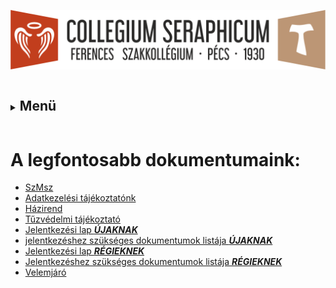 ![](Arculati_Elemek/Logo/logo-long.png)

<details>
	<summary><h2 style="display: inline-block; border: none;">Menü</h2></summary>
- [Kezdőlap](/mobile_version.html)
- [Rólunk](/rolunk.html)
- [Programok](/programok.html)
- [Szakmai nap](/SzakmaiNap.html)
- [Felvételi](/Felveteli.html)
- [Galéria](/Galeria.html)
- [Dokumentumok](/dokumentumok.html)
- [DiákBizottság](/DB.html)
- [Felújítások](/felujitasok.html)
- [Kapcsolat](/kapcsolat.html)
</details>

#  A legfontosabb dokumentumaink: 
- [SzMsz](/src/documents/SzMSz.pdf)
- [Adatkezelési tájékoztatónk](/src/documents/Adatkezelési_tájékoztató_Collegium_Seraphicum_weboldal_20250530.pdf)
- [Házirend](/src/documents/2025/H%C3%A1zirend.docx)
- [Tűzvédelmi tájékoztató](http://127.0.0.1:8080/src/documents/2025/T%C5%B1zv%C3%A9delmi%20utas%C3%ADt%C3%A1s.docx)
- [Jelentkezési lap ***ÚJAKNAK***](/src/documents/2025/Jelentkezesi%20lap_%C3%9Ajaknak_2025.docx)
- [jelentkezéshez szükséges dokumentumok listája ***ÚJAKNAK***](/src/documents/2025/Dokumentumok%20list%C3%A1ja_%C3%9Aj%20jelentkez%C5%91k_2025.docx)
- [Jelentkezési lap ***RÉGIEKNEK***](/src/documents/2025/Jelentkez%C3%A9si%20lap_R%C3%A9gieknek_2025.docx)
- [Jelentkezéshez szükséges dokumentumok listája ***RÉGIEKNEK***](/src/documents/2025/Dokumentumok%20list%C3%A1ja_R%C3%A9giek_2025.docx)
- [Velemjáró](/src/Szeráf_KÉSZ_velemjáró.pdf)